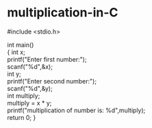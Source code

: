 # multiplication-in-C
#include <stdio.h>

int main()<Br>
{
    int x;<Br>
    printf("Enter first number:");<Br>
    scanf("%d",&x);<Br>
    int y;<Br>
    printf("Enter second number:");<Br>
    scanf("%d",&y);<Br>
    int multiply;<Br>
    multiply = x * y;<Br>
    printf("multiplication of number is: %d",multiply);<Br>
    return 0;
}
